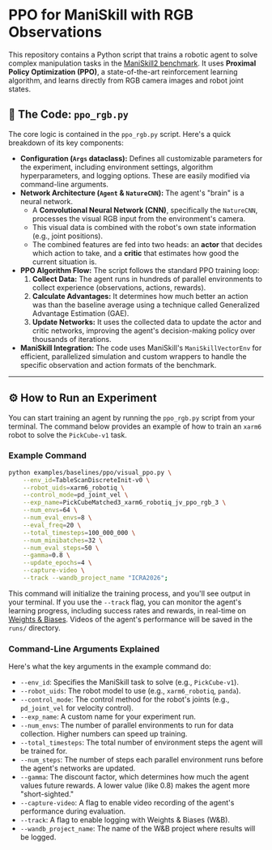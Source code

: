 # PPO for ManiSkill with RGB Observations

This repository contains a Python script that trains a robotic agent to solve complex manipulation tasks in the [ManiSkill2 benchmark](https://maniskill.ai/). It uses **Proximal Policy Optimization (PPO)**, a state-of-the-art reinforcement learning algorithm, and learns directly from RGB camera images and robot joint states.

## 🚀 The Code: `ppo_rgb.py`

The core logic is contained in the `ppo_rgb.py` script. Here's a quick breakdown of its key components:

* **Configuration (`Args` dataclass):** Defines all customizable parameters for the experiment, including environment settings, algorithm hyperparameters, and logging options. These are easily modified via command-line arguments.
* **Network Architecture (`Agent` & `NatureCNN`):** The agent's "brain" is a neural network.
    * A **Convolutional Neural Network (CNN)**, specifically the `NatureCNN`, processes the visual RGB input from the environment's camera.
    * This visual data is combined with the robot's own state information (e.g., joint positions).
    * The combined features are fed into two heads: an **actor** that decides which action to take, and a **critic** that estimates how good the current situation is.
* **PPO Algorithm Flow:** The script follows the standard PPO training loop:
    1.  **Collect Data:** The agent runs in hundreds of parallel environments to collect experience (observations, actions, rewards).
    2.  **Calculate Advantages:** It determines how much better an action was than the baseline average using a technique called Generalized Advantage Estimation (GAE).
    3.  **Update Networks:** It uses the collected data to update the actor and critic networks, improving the agent's decision-making policy over thousands of iterations.
* **ManiSkill Integration:** The code uses ManiSkill's `ManiSkillVectorEnv` for efficient, parallelized simulation and custom wrappers to handle the specific observation and action formats of the benchmark.

---

## ⚙️ How to Run an Experiment

You can start training an agent by running the `ppo_rgb.py` script from your terminal. The command below provides an example of how to train an `xarm6` robot to solve the `PickCube-v1` task.

### Example Command

```bash
python examples/baselines/ppo/visual_ppo.py \
    --env_id=TableScanDiscreteInit-v0 \
    --robot_uids=xarm6_robotiq \
    --control_mode=pd_joint_vel \
    --exp_name=PickCubeMatched3_xarm6_robotiq_jv_ppo_rgb_3 \
    --num_envs=64 \
    --num_eval_envs=8 \
    --eval_freq=20 \
    --total_timesteps=100_000_000 \
    --num_minibatches=32 \
    --num_eval_steps=50 \
    --gamma=0.8 \
    --update_epochs=4 \
    --capture-video \
    --track --wandb_project_name "ICRA2026";
```

This command will initialize the training process, and you'll see output in your terminal. If you use the `--track` flag, you can monitor the agent's learning progress, including success rates and rewards, in real-time on [Weights & Biases](https://wandb.ai/). Videos of the agent's performance will be saved in the `runs/` directory.

### Command-Line Arguments Explained
Here's what the key arguments in the example command do:

* `--env_id`: Specifies the ManiSkill task to solve (e.g., `PickCube-v1`).
* `--robot_uids`: The robot model to use (e.g., `xarm6_robotiq`, `panda`).
* `--control_mode`: The control method for the robot's joints (e.g., `pd_joint_vel` for velocity control).
* `--exp_name`: A custom name for your experiment run.
* `--num_envs`: The number of parallel environments to run for data collection. Higher numbers can speed up training.
* `--total_timesteps`: The total number of environment steps the agent will be trained for.
* `--num_steps`: The number of steps each parallel environment runs before the agent's networks are updated.
* `--gamma`: The discount factor, which determines how much the agent values future rewards. A lower value (like 0.8) makes the agent more "short-sighted."
* `--capture-video`: A flag to enable video recording of the agent's performance during evaluation.
* `--track`: A flag to enable logging with Weights & Biases (W&B).
* `--wandb_project_name`: The name of the W&B project where results will be logged.